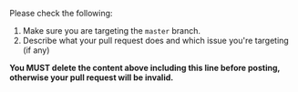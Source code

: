 Please check the following:

1. Make sure you are targeting the `master` branch.
2. Describe what your pull request does and which issue you're targeting (if any)

**You MUST delete the content above including this line before posting, otherwise your pull request will be invalid.**
